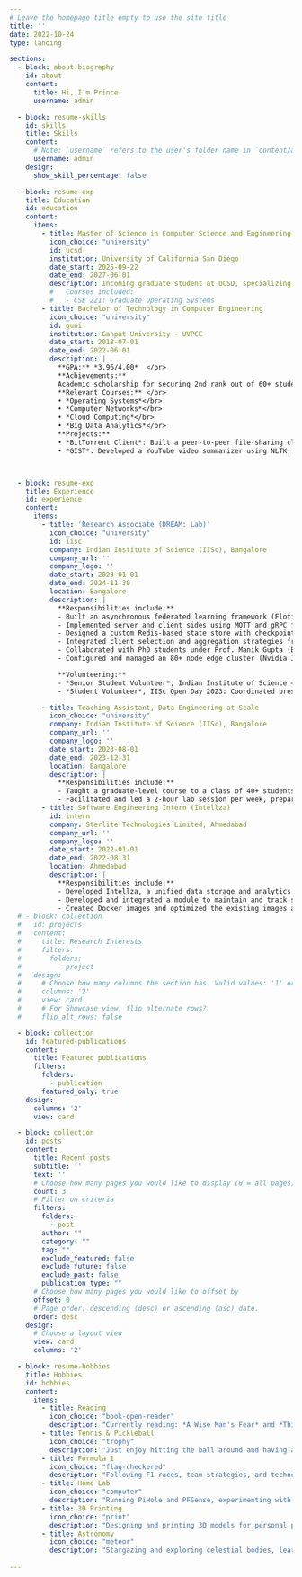 ```yaml
---
# Leave the homepage title empty to use the site title
title: ''
date: 2022-10-24
type: landing

sections:
  - block: about.biography
    id: about
    content:
      title: Hi, I'm Prince!
      username: admin

  - block: resume-skills
    id: skills
    title: Skills
    content:
      # Note: `username` refers to the user's folder name in `content/authors/`
      username: admin
    design:
      show_skill_percentage: false

  - block: resume-exp
    title: Education
    id: education
    content:
      items:
        - title: Master of Science in Computer Science and Engineering
          icon_choice: "university"
          id: ucsd
          institution: University of California San Diego
          date_start: 2025-09-22
          date_end: 2027-06-01
          description: Incoming graduate student at UCSD, specializing in **Distributed Systems**
          #   Courses included:
          #   - CSE 221: Graduate Operating Systems
        - title: Bachelor of Technology in Computer Engineering
          icon_choice: "university"
          id: guni
          institution: Ganpat University - UVPCE
          date_start: 2018-07-01
          date_end: 2022-06-01
          description: |
            **GPA:** *3.96/4.00*  </br>
            **Achievements:**
            Academic scholarship for securing 2nd rank out of 60+ students  
            **Relevant Courses:** </br>
            • *Operating Systems*</br> 
            • *Computer Networks*</br>
            • *Cloud Computing*</br>
            • *Big Data Analytics*</br>
            **Projects:**  
            • *BitTorrent Client*: Built a peer-to-peer file-sharing client using Python’s AsyncIO and BitTorrent protocol with a custom Bencode parser  
            • *GIST*: Developed a YouTube video summarizer using NLTK, BART model, SQLite, and Tkinter



  - block: resume-exp
    title: Experience
    id: experience
    content:
      items:
        - title: 'Research Associate (DREAM: Lab)'
          icon_choice: "university"
          id: iisc
          company: Indian Institute of Science (IISc), Bangalore
          company_url: ''
          company_logo: ''
          date_start: 2023-01-01
          date_end: 2024-11-30
          location: Bangalore
          description: |
            **Responsibilities include:**
            - Built an asynchronous federated learning framework (Flotilla) in Python, optimized for edge hardware deployment
            - Implemented server and client sides using MQTT and gRPC for efficient message passing and coordination in federated learning
            - Designed a custom Redis-based state store with checkpointing to enable recovery from full server failures without data loss or disruption
            - Integrated client selection and aggregation strategies from current research for performance, accuracy, and turnaround optimization
            - Collaborated with PhD students under Prof. Manik Gupta (BITS Pilani) and Prof. Yogesh Simmhan (IISc) to ensure Flotilla’s scalability and reliability
            - Configured and managed an 80+ node edge cluster (Nvidia Jetsons, Raspberry Pis), supporting lab infrastructure and projects including Flotilla

            **Volunteering:**  
            - *Senior Student Volunteer*, Indian Institute of Science – IEEE/ACM CCGrid 2023: Co-organized a 300+ participant conference; coordinated 3 poster sessions and assisted keynote speakers and faculty  
            - *Student Volunteer*, IISc Open Day 2023: Coordinated presentation sessions for DREAM:Lab projects

        - title: Teaching Assistant, Data Engineering at Scale
          icon_choice: "university"
          company: Indian Institute of Science (IISc), Bangalore
          company_url: ''
          company_logo: ''
          date_start: 2023-08-01
          date_end: 2023-12-31
          location: Bangalore
          description: |
            **Responsibilities include:**
            - Taught a graduate-level course to a class of 40+ students, comprising topics such as HDFS, Map-Reduce, Apache Spark
            - Facilitated and led a 2-hour lab session per week, prepared and graded assignments, conducted one-on-one office hours, and conducted doubt-clearing sessions
        - title: Software Engineering Intern (Intellza)
          id: intern
          company: Sterlite Technologies Limited, Ahmedabad
          company_url: ''
          company_logo: ''
          date_start: 2022-01-01
          date_end: 2022-08-31
          location: Ahmedabad
          description: |
            **Responsibilities include:**
            - Developed Intellza, a unified data storage and analytics platform, alongside a cross-functional team
            - Developed and integrated a module to maintain and track schema changes for MongoDB on Intellza using LiquiBase
            - Created Docker images and optimized the existing images as per Docker’s recommendations, reducing the image size to 35% and improving the build times of the project’s CI/CD pipeline by 50%
  # - block: collection
  #   id: projects
  #   content:
  #     title: Research Interests
  #     filters:
  #       folders:
  #         - project
  #   design:
  #     # Choose how many columns the section has. Valid values: '1' or '2'.
  #     columns: '2'
  #     view: card
  #     # For Showcase view, flip alternate rows?
  #     flip_alt_rows: false

  - block: collection
    id: featured-publications
    content:
      title: Featured publications
      filters:
        folders:
          - publication
        featured_only: true
    design:
      columns: '2'
      view: card

  - block: collection
    id: posts
    content:
      title: Recent posts
      subtitle: ''
      text: ''
      # Choose how many pages you would like to display (0 = all pages)
      count: 3
      # Filter on criteria
      filters:
        folders:
          - post
        author: ""
        category: ""
        tag: ""
        exclude_featured: false
        exclude_future: false
        exclude_past: false
        publication_type: ""
      # Choose how many pages you would like to offset by
      offset: 0
      # Page order: descending (desc) or ascending (asc) date.
      order: desc
    design:
      # Choose a layout view
      view: card
      columns: '2'

  - block: resume-hobbies
    title: Hobbies
    id: hobbies
    content:
      items:
        - title: Reading
          icon_choice: "book-open-reader"
          description: "Currently reading: *A Wise Man's Fear* and *Thinking, Fast and Slow*"
        - title: Tennis & Pickleball
          icon_choice: "trophy"
          description: "Just enjoy hitting the ball around and having a good time with friends"
        - title: Formula 1
          icon_choice: "flag-checkered"
          description: "Following F1 races, team strategies, and technological advancements"
        - title: Home Lab
          icon_choice: "computer"
          description: "Running PiHole and PFSense, experimenting with network setups"
        - title: 3D Printing
          icon_choice: "print"
          description: "Designing and printing 3D models for personal projects or prototyping"
        - title: Astronomy
          icon_choice: "meteor"
          description: "Stargazing and exploring celestial bodies, learning about the universe"
        
---
```

